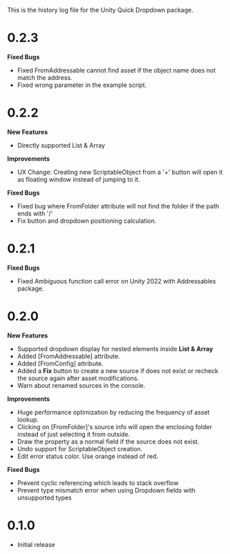 This is the history log file for the Unity Quick Dropdown package.

# 0.2.3

**Fixed Bugs**
- Fixed FromAddressable cannot find asset if the object name does not match the address.
- Fixed wrong parameter in the example script.

# 0.2.2

**New Features**
- Directly supported List & Array

**Improvements**
- UX Change: Creating new ScriptableObject from a '+' button will open it as floating window instead of jumping to it.

**Fixed Bugs**
- Fixed bug where FromFolder attribute will not find the folder if the path ends with '/'
- Fix button and dropdown positioning calculation.

# 0.2.1

**Fixed Bugs**
- Fixed Ambiguous function call error on Unity 2022 with Addressables package.

# 0.2.0

**New Features**
- Supported dropdown display for nested elements inside **List & Array**
- Added [FromAddressable] attribute.
- Added [FromConfig] attribute.
- Added a **Fix** button to create a new source if does not exist or recheck the source again after asset modifications.
- Warn about renamed sources in the console.

**Improvements**
- Huge performance optimization by reducing the frequency of asset lookup.
- Clicking on [FromFolder]'s source info will open the enclosing folder instead of just selecting it from outside.
- Draw the property as a normal field if the source does not exist.
- Undo support for ScriptableObject creation.
- Edit error status color. Use orange instead of red.

**Fixed Bugs**
- Prevent cyclic referencing which leads to stack overflow
- Prevent type mismatch error when using Dropdown fields with unsupported types

# 0.1.0
- Initial release